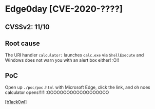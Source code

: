 # Edge0day [CVE-2020-????]
## CVSSv2: 11/10

## Root cause
The URI handler `calculator:` launches `calc.exe` via `ShellExecute` and Windows does not warn you with an alert box either! :O!!

## PoC

Open up `./poc/poc.html` with Microsoft Edge, click the link, and oh noes calculator opens!1!1 :OOOOOOOOOOOOOOOOOOO

[[b1ack0wl]](https://twitter.com/b1ack0wl)

<!-- april fools :D-->